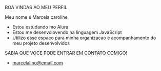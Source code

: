 BOA VINDAS AO MEU PERFIL

Meu nome é Marcela caroline 

- Estou estudando mo Alura
- Estou me desenvolovendo na linguagem JavaScript
- Utilizo esse espaco para minha organizacao e acompanhamento do meu projeto desenvolvidos 

SABIA QUE VOCE PODE ENTRAR EM CONTATO COMIGO!
- marcelalino@email.com
